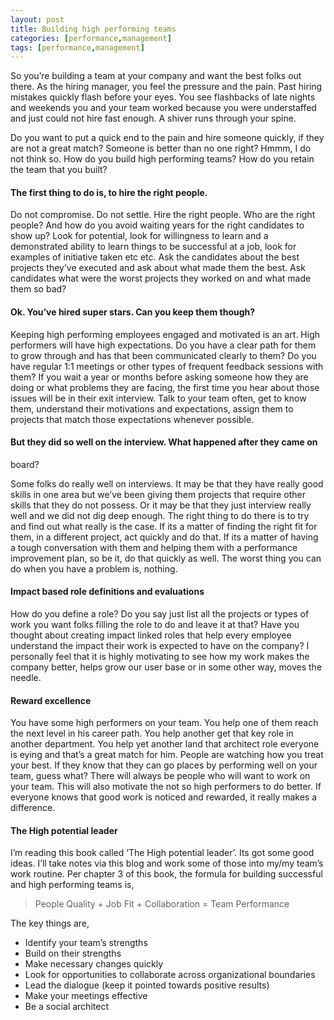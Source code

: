 ```yaml
---
layout: post
title: Building high performing teams
categories: [performance,management]
tags: [performance,management]
---
```


So you’re building a team at your company and want the best folks out there. As the hiring manager, you feel the pressure and the pain. Past hiring mistakes quickly flash before your eyes. You see flashbacks of late nights and weekends you and your team worked because you were understaffed and just could not hire fast enough. A shiver runs through your spine.

Do you want to put a quick end to the pain and hire someone quickly, if they are not a great match? Someone is better than no one right? Hmmm, I do not think so. How do you build high performing teams? How do you retain the team that you built?

#### The first thing to do is, to hire the right people. 

Do not compromise. Do not settle. Hire the right people. Who are the right people? And how do you avoid waiting years for the right candidates to show up? Look for potential, look for willingness to learn and a demonstrated ability to learn things to be successful at a job, look for examples of initiative taken etc etc. Ask the candidates about the best projects they’ve executed and ask about what made them the best. Ask candidates what were the worst projects they worked on and what made them so bad?

#### Ok. You’ve hired super stars. Can you keep them though?

Keeping high performing employees engaged and motivated is an art. High performers will have high expectations. Do you have a clear path for them to grow through and has that been communicated clearly to them? Do you have regular 1:1 meetings or other types of frequent feedback sessions with them? If you wait a year or months before asking someone how they are doing or what problems they are facing, the first time you hear about those issues will be in their exit interview. Talk to your team often, get to know them, understand their motivations and expectations, assign them to projects that match those expectations whenever possible.

#### But they did so well on the interview. What happened after they came on
board?

Some folks do really well on interviews. It may be that they have really good skills in one area but we’ve been giving them projects that require other skills that they do not possess. Or it may be that they just interview really well and we did not dig deep enough. The right thing to do there is to try and find out what really is the case. If its a matter of finding the right fit for them, in a different project, act quickly and do that. If its a matter of having a tough conversation with them and helping them with a performance improvement plan, so be it, do that quickly as well. The worst thing you can do when you have a problem is, nothing.

#### Impact based role definitions and evaluations

How do you define a role? Do you say just list all the projects or types of work you want folks filling the role to do and leave it at that? Have you thought about creating impact linked roles that help every employee understand the impact their work is expected to have on the company? I personally feel that it is highly motivating to see how my work makes the company better, helps grow our user base or in some other way, moves the needle.

#### Reward excellence

You have some high performers on your team. You help one of them reach the next level in his career path. You help another get that key role in another department. You help yet another land that architect role everyone is eying and that’s a great match for him. People are watching how you treat your best. If they know that they can go places by performing well on your team, guess what? There will always be people who will want to work on your team. This will also motivate the not so high performers to do better. If everyone knows that good work is noticed and rewarded, it really makes a difference.

#### The High potential leader

I’m reading this book called ‘The High potential leader’. Its got some good ideas. I’ll take notes via this blog and work some of those into my/my team’s work routine. Per chapter 3 of this book, the formula for building successful and high performing teams is,

  > People Quality + Job Fit + Collaboration = Team Performance

The key things are,

 * Identify your team’s strengths
 * Build on their strengths
 * Make necessary changes quickly
 * Look for opportunities to collaborate across organizational boundaries
 * Lead the dialogue (keep it pointed towards positive results)
 * Make your meetings effective
 * Be a social architect
